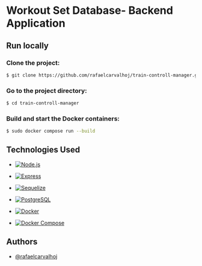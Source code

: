 # Workout Set Database- Backend Application

## Run locally
### Clone the project:
```bash
$ git clone https://github.com/rafaelcarvalhoj/train-controll-manager.git
```

### Go to the project directory:
```bash
$ cd train-controll-manager
```
### Build and start the Docker containers:
```bash
$ sudo docker compose run --build
```

## Technologies Used
- [![Node.js](https://img.shields.io/badge/-Node.js-339933?style=flat&logo=node.js&logoColor=white)](https://nodejs.org/)
- [![Express](https://img.shields.io/badge/-Express-000000?style=flat&logo=express&logoColor=white)](https://expressjs.com/)

- [![Sequelize](https://img.shields.io/badge/-Sequelize-3994CC?style=flat&logo=sequelize&logoColor=white)](https://sequelize.org/)

- [![PostgreSQL](https://img.shields.io/badge/-PostgreSQL-336791?style=flat&logo=postgresql&logoColor=white)](https://www.postgresql.org/)

- [![Docker](https://img.shields.io/badge/-Docker-2496ED?style=flat&logo=docker&logoColor=white)](https://www.docker.com/)

- [![Docker Compose](https://img.shields.io/badge/-Docker%20Compose-2496ED?style=flat&logo=docker&logoColor=white)](https://docs.docker.com/compose/)


## Authors

- [@rafaelcarvalhoj](https://www.github.com/rafaelcarvalhoj)
